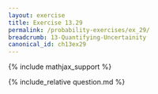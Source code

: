 ```yaml
---
layout: exercise
title: Exercise 13.29
permalink: /probability-exercises/ex_29/
breadcrumb: 13-Quantifying-Uncertainity
canonical_id: ch13ex29
---
```


{% include mathjax_support %}
<div id="hiddden">{% include_relative question.md %}</div>